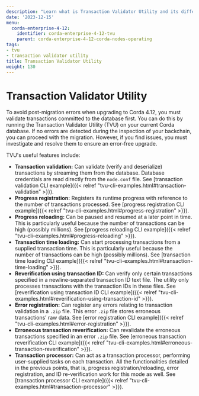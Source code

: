```yaml
---
description: "Learn what is Transaction Validator Utility and its different uses."
date: '2023-12-15'
menu:
  corda-enterprise-4-12:
    identifier: corda-enterprise-4-12-tvu
    parent: corda-enterprise-4-12-corda-nodes-operating
tags:
- tvu
- transaction validator utility
title: Transaction Validator Utility
weight: 130
---
```


# Transaction Validator Utility

To avoid post-migration errors when upgrading to Corda 4.12, you must validate transactions committed to the database first. You can do this by running the Transaction Validator Utility (TVU) on your current Corda database. If no errors are detected during the inspection of your backchain, you can proceed with the migration. However, if you find issues, you must investigate and resolve them to ensure an error-free upgrade.

TVU's useful features include:

* **Transaction validation:** Can validate (verify and deserialize) transactions by streaming them from the database. Database credentials are read directly from the `node.conf` file. See [transaction validation CLI example]({{< relref "tvu-cli-examples.html#transaction-validation" >}}).
* **Progress registration:** Registers its runtime progress with reference to the number of transactions processed. See [progress registration CLI example]({{< relref "tvu-cli-examples.html#progress-registration" >}}).
* **Progress reloading:** Can be paused and resumed at a later point in time. This is particularly useful because the number of transactions can be high (possibly millions). See [progress reloading CLI example]({{< relref "tvu-cli-examples.html#progress-reloading" >}}).
* **Transaction time loading:** Can start processing transactions from a supplied transaction time. This is particularly useful because the number of transactions can be high (possibly millions). See [transaction time loading CLI example]({{< relref "tvu-cli-examples.html#transaction-time-loading" >}}).
* **Reverification using transaction ID:** Can verify only certain transactions specified in a newline-separated transaction ID text file. The utility only processes transactions with the transaction IDs in these files. See [reverification using transaction ID CLI example]({{< relref "tvu-cli-examples.html#reverification-using-transaction-id" >}}).
* **Error registration:** Can register any errors relating to transaction validation in a `.zip` file. This error `.zip` file stores erroneous transactions’ raw data. See [error registration CLI example]({{< relref "tvu-cli-examples.html#error-registration" >}}).
* **Erroneous transaction reverification:** Can revalidate the erroneous transactions specified in an error `.zip` file. See [erroneous transaction reverification CLI example]({{< relref "tvu-cli-examples.html#erroneous-transaction-reverification" >}}).
* **Transaction processor:** Can act as a transaction processor, performing user-supplied tasks on each transaction. All the functionalities detailed in the previous points, that is, progress registration/reloading, error registration, and ID re-verification work for this mode as well. See [transaction processor CLI example]({{< relref "tvu-cli-examples.html#transaction-processor" >}}).

